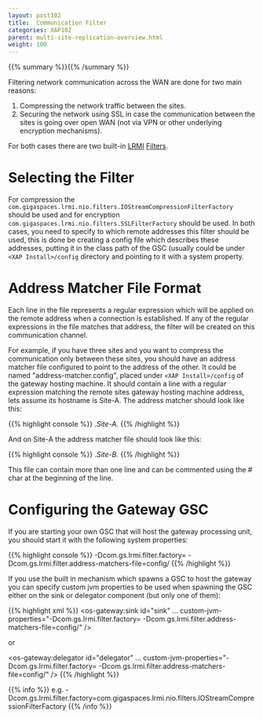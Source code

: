 ```yaml
---
layout: post102
title:  Communication Filter
categories: XAP102
parent: multi-site-replication-overview.html
weight: 100
---
```


{{% summary %}}{{% /summary %}}



Filtering network communication across the WAN are done for two main reasons:

1. Compressing the network traffic between the sites.
1. Securing the network using SSL in case the communication between the sites is going over open WAN (not via VPN or other underlying encryption mechanisms).

For both cases there are two built-in [LRMI]({{%currentadmurl%}}/tuning-communication-protocol.html) [Filters]({{%currentsecurl%}}/securing-the-transport-layer-(using-ssl).html).

# Selecting the Filter

For compression the `com.gigaspaces.lrmi.nio.filters.IOStreamCompressionFilterFactory` should be used and for encryption `com.gigaspaces.lrmi.nio.filters.SSLFilterFactory` should be used.
In both cases, you need to specify to which remote addresses this filter should be used, this is done be creating a config file which describes these addresses, putting it in the class path of the GSC (usually could be under `<XAP Install>/config` directory and pointing to it with a system property.

# Address Matcher File Format

Each line in the file represents a regular expression which will be applied on the remote address when a connection is established. If any of the regular expressions in the file matches that address, the filter will be created on this communication channel.

For example, if you have three sites and you want to compress the communication only between these sites, you should have an address matcher file configured to point to
the address of the other. It could be named "address-matcher.config", placed under `<XAP Install>/config` of the gateway hosting machine.
It should contain a line with a regular expression matching the remote sites gateway hosting machine address, lets assume its hostname is Site-A.
The address matcher should look like this:

{{% highlight console %}}
.*Site-A.*
{{% /highlight %}}

And on Site-A the address matcher file should look like this:

{{% highlight console %}}
.*Site-B.*
{{% /highlight %}}

This file can contain more than one line and can be commented using the # char at the beginning of the line.

# Configuring the Gateway GSC

If you are starting your own GSC that will host the gateway processing unit, you should start it with the following system properties:

{{% highlight console %}}
-Dcom.gs.lrmi.filter.factory=<filter name>
-Dcom.gs.lrmi.filter.address-matchers-file=config/<file name>
{{% /highlight %}}

If you use the built in mechanism which spawns a GSC to host the gateway you can specify custom jvm properties to be used when spawning the GSC either on the sink or delegator component (but only one of them):

{{% highlight xml %}}
<os-gateway:sink id="sink"  ...
  custom-jvm-properties="-Dcom.gs.lrmi.filter.factory=<filter name> -Dcom.gs.lrmi.filter.address-matchers-file=config/<file name>" />

or

<os-gateway:delegator id="delegator" ...
  custom-jvm-properties="-Dcom.gs.lrmi.filter.factory=<filter name> -Dcom.gs.lrmi.filter.address-matchers-file=config/<file name>" />
{{% /highlight %}}

{{% info %}}
e.g. -Dcom.gs.lrmi.filter.factory=com.gigaspaces.lrmi.nio.filters.IOStreamCompressionFilterFactory
{{% /info %}}
